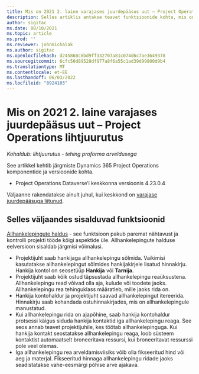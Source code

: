 ```yaml
---
title: Mis on 2021 2. laine varajases juurdepääsus uut – Project Operations lihtjuurutus
description: Selles artiklis antakse teavet funktsioonide kohta, mis on saadaval Project Operations lite juurutuse 2021. aasta laine 2 varajase juurdepääsu väljaandes.
author: sigitac
ms.date: 08/10/2021
ms.topic: article
ms.prod: ''
ms.reviewer: johnmichalak
ms.author: sigitac
ms.openlocfilehash: d245868c8bd9ff332707a81c074d6c7ae3649378
ms.sourcegitcommit: 6cfc50d89528df977a8f6a55c1ad39d99800d9b4
ms.translationtype: MT
ms.contentlocale: et-EE
ms.lasthandoff: 06/03/2022
ms.locfileid: "8924103"
---
```

# <a name="whats-new-2021-wave-2-early-access---project-operations-lite-deployment"></a>Mis on 2021 2. laine varajases juurdepääsus uut – Project Operations lihtjuurutus

_Kohaldub: lihtjuurutus - tehing proforma arveldusega_

See artikkel kehtib järgmiste Dynamics 365 Project Operations komponentide ja versioonide kohta.

  - Project Operations Dataverse’i keskkonna versioonis 4.23.0.4

Väljaanne rakendatakse ainult juhul, kui keskkond on [varajase juurdepääsuga liitunud](/power-platform/admin/opt-in-early-access-updates#how-to-enable-early-access-updates).

## <a name="features-included-in-this-release"></a>Selles väljaandes sisalduvad funktsioonid

[Allhankelepingute haldus](/dynamics365/project-operations/pro/subcontracting/managing-subcontracts-overview) - see funktsioon pakub paremat nähtavust ja kontrolli projekti tööde kõigi aspektide üle. Allhankelepingute halduse eelversioon sisaldab järgmisi võimalusi.

  - Projektijuht saab hankijaga allhankelepingu sõlmida. Vaikimisi kasutatakse allhankelepingut sõlmides hankijakirjele lisatud hinnakirju. Hankija kontol on seosetüüp **Hankija** või **Tarnija**.
  - Projektijuht saab kõik ostud täpsustada allhankelepingu reaüksustena. Allhankelepingu read võivad olla aja, kulude või toodete jaoks. Allhankelepingu rea tehinguklass määratleb, mille jaoks rida on.
  - Hankija kontohaldur ja projektijuht saavad allhankelepingut itereerida. Hinnakirju saab kohandada ostuhinnakirjades, mis on allhankelepingule manustatud.
  - Kui allhankelepingu rida on ajapõhine, saab hankija kontohaldur protsessi käigus siduda hankija kontaktid iga allhankelepingu reaga. See seos annab teavet projektijuhile, kes töötab allhankelepinguga. Kui hankija kontakt seostatakse allhankelepingu reaga, loob süsteem kontaktist automaatselt broneeritava ressursi, kui broneeritavat ressurssi pole veel olemas.
  - Iga allhankelepingu rea arveldamisviisiks võib olla fikseeritud hind või aeg ja materjal. Fikseeritud hinnaga allhankelepingu ridade jaoks seadistatakse vahe-eesmärgi põhise arve ajakava.

